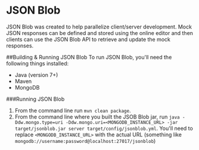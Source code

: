 JSON Blob
========

JSON Blob was created to help parallelize client/server development. Mock JSON responses can be defined and stored using the online editor and then clients can use the JSON Blob API to retrieve and update the mock responses.

##Building & Running JSON Blob
To run JSON Blob, you'll need the following things installed:

- Java (version 7+)
- Maven 
- MongoDB

###Running JSON Blob
1. From the command line run `mvn clean package`.
1. From the command line where you built the JSOB Blob jar, run `java -Ddw.mongo.type=uri -Ddw.mongo.uri=<MONGODB_INSTANCE_URL> -jar target/jsonblob.jar server target/config/jsonblob.yml`. You'll need to replace `<MONGODB_INSTANCE_URL>` with the actual URL (something like `mongodb://username:password@localhost:27017/jsonblob`)
